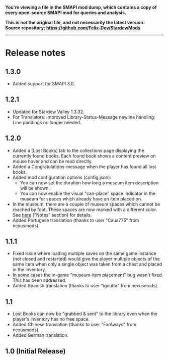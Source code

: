 **You're viewing a file in the SMAPI mod dump, which contains a copy of every open-source SMAPI mod
for queries and analysis.**

**This is _not_ the original file, and not necessarily the latest version.**  
**Source repository: https://github.com/Felix-Dev/StardewMods**

----

# Release notes
## 1.3.0
* Added support for SMAPI 3.0.

## 1.2.1
* Updated for Stardew Valley 1.3.32. 
* For Translators: Improved Library-Status-Message newline handling: Line paddings no longer needed.

## 1.2.0
* Added a [Lost Books] tab to the collections page displaying the currently found books. Each found book shows a content preview on mouse hover and can be read directly.
* Added a Congratulations-message when the player has found all lost books.
* Added mod configuration options (config.json):
  * You can now set the duration how long a museum item description will be shown.
  * You can now enable the visual "can-place" space indicator in the museum for spaces which already have an item placed on. 
* In the museum, there are a couple of museum spaces which cannot be reached by foot. These spaces are now marked with a different color. See [here](https://stardewvalleywiki.com/Museum) ("Notes" section) for details.
* Added Portugese translation (thanks to user "Caua775" from nexusmods).

## 1.1.1
* Fixed issue where loading multiple saves on the same game instance (not closed and restarted) would give the player multiple objects of the same item when only a single object was taken from a chest and placed in the inventory.
* In some cases the in-game "museum-item placement" bug wasn't fixed. This has been addressed.
* Added Spanish translation (thanks to user "igoutta" from nexusmods).

## 1.1
* Lost Books can now be "grabbed & sent" to the library even when the player's inventory has no free space.
* Added Chinese translation (thanks to user "FarAways" from nexusmods).
* Added German translation.

## 1.0 (Initial Release)
